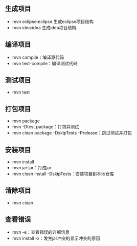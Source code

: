 ## 生成项目

+ mvn eclipse:eclipse  生成eclipse项目结构
+ mvn idea:idea 生成idea项目结构



## 编译项目

+ mvn compile：编译源代码
+ mvn test-compile：编译测试代码



## 测试项目

+ mvn test



## 打包项目

+ mvn package
+ mvn -Dtest package：打包并测试
+ mvn clean package -DskipTests -Prelease：跳过测试并打包



## 安装项目

+ mvn install
+ mvn jar:jar：打成jar
+ mvn clean install -DskipTests：安装项目到本地仓库



## 清除项目

+ mvn clean



## 查看错误

+ mvn -e：查看错误的详细信息
+ mvn install -x：发生jar冲突的显示冲突的原因